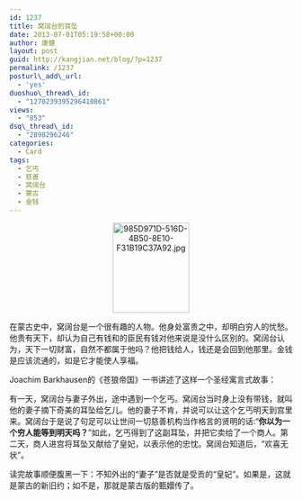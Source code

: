 ```yaml
---
id: 1237
title: 窝阔台的耳坠
date: 2013-07-01T05:19:58+00:00
author: 康健
layout: post
guid: http://kangjian.net/blog/?p=1237
permalink: /1237
posturl\_add\_url:
  - 'yes'
duoshuo\_thread\_id:
  - "1270239395296410861"
views:
  - "853"
dsq\_thread\_id:
  - "2898296246"
categories:
  - Card
tags:
  - 乞丐
  - 慈善
  - 窝阔台
  - 蒙古
  - 金钱
---
```

<div style="text-align:center;">
  <img src="http://kangjian.net/images/2013/06/985D971D-516D-4B50-8E10-F31B19C37A92.jpg" alt="985D971D-516D-4B50-8E10-F31B19C37A92.jpg" border="0" width="136" height="160" />
</div>

在蒙古史中，窝阔台是一个很有趣的人物。他身处富贵之中，却明白穷人的忧愁。他贵有天下，却认为自己有钱和的臣民有钱对他来说是没什么区别的。窝阔台认为，天下一切财富，自然不都属于他吗？他把钱给人，钱还是会回到他那里。金钱是应该流通的，如是它才能使人享福。

Joachim Barkhausen的《苍狼帝国》一书讲述了这样一个圣经寓言式故事：

有一天，窝阔台与妻子外出，途中遇到一个乞丐。窝阔台当时身上没有带钱，就叫他的妻子摘下奇美的耳坠给乞儿。他的妻子不肯，并说可以让这个乞丐明天到宫里来。窝阔台于是说了句足可以让世间一切慈善机构当作格言的贤明的话:“**你以为一个穷人能等到明天吗？**”如此，乞丐得到了这副耳坠，并把它卖给了一个商人。第二天，商人进宫将耳坠又献给了皇妃，以表示他的忠忱。窝阔台知道后，“欢喜无状”。

读完故事顺便腹黑一下：不知外出的“妻子”是否就是受贡的“皇妃”。如果是，这就是蒙古的新旧约；如不是，那就是蒙古版的甄嬛传了。